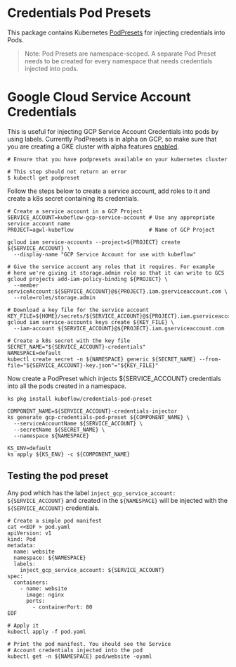 # Credentials Pod Presets

This package contains Kubernetes [PodPresets](https://kubernetes.io/docs/concepts/workloads/pods/podpreset/) for injecting credentials into Pods.

> Note: Pod Presets are namespace-scoped. A separate Pod Preset needs to be created for every namespace that needs credentials injected into pods.

# Google Cloud Service Account Credentials

This is useful for injecting GCP Service Account Credentials into pods by using labels. Currently PodPresets is in alpha on GCP, so make sure that you are creating a GKE cluster with alpha features [enabled](https://cloud.google.com/kubernetes-engine/docs/concepts/alpha-clusters).

```
# Ensure that you have podpresets available on your kubernetes cluster

# This step should not return an error
$ kubectl get podpreset
```

Follow the steps below to create a service account, add roles to it and create a k8s secret containing its credentials.

```
# Create a service account in a GCP Project
SERVICE_ACCOUNT=kubeflow-gcp-service-account # Use any appropriate service account name
PROJECT=agwl-kubeflow                        # Name of GCP Project

gcloud iam service-accounts --project=${PROJECT} create ${SERVICE_ACCOUNT} \
  --display-name "GCP Service Account for use with kubeflow"

# Give the service account any roles that it requires. For example
# here we're giving it storage.admin role so that it can write to GCS
gcloud projects add-iam-policy-binding ${PROJECT} \
  --member serviceAccount:${SERVICE_ACCOUNT}@${PROJECT}.iam.gserviceaccount.com \
  --role=roles/storage.admin

# Download a key file for the service account
KEY_FILE=${HOME}/secrets/${SERVICE_ACCOUNT}@${PROJECT}.iam.gserviceaccount.com.json
gcloud iam service-accounts keys create ${KEY_FILE} \
  --iam-account ${SERVICE_ACCOUNT}@${PROJECT}.iam.gserviceaccount.com

# Create a k8s secret with the key file
SECRET_NAME="${SERVICE_ACCOUNT}-credentials"
NAMESPACE=default
kubectl create secret -n ${NAMESPACE} generic ${SECRET_NAME} --from-file="${SERVICE_ACCOUNT}-key.json"="${KEY_FILE}"
```

Now create a PodPreset which injects ${SERVICE_ACCOUNT} credentials into all the pods created in a namespace.

```
ks pkg install kubeflow/credentials-pod-preset

COMPONENT_NAME=${SERVICE_ACCOUNT}-credentials-injector
ks generate gcp-credentials-pod-preset ${COMPONENT_NAME} \
  --serviceAccountName ${SERVICE_ACCOUNT} \
  --secretName ${SECRET_NAME} \
  --namespace ${NAMESPACE}

KS_ENV=default
ks apply ${KS_ENV} -c ${COMPONENT_NAME}
```

## Testing the pod preset

Any pod which has the label `inject_gcp_service_account: ${SERVICE_ACCOUNT}` and created in the `${NAMESPACE}` will be injected with the `${SERVICE_ACCOUNT}` credentials.

```
# Create a simple pod manifest
cat <<EOF > pod.yaml
apiVersion: v1
kind: Pod
metadata:
  name: website
  namespace: ${NAMESPACE}
  labels:
    inject_gcp_service_account: ${SERVICE_ACCOUNT}
spec:
  containers:
    - name: website
      image: nginx
      ports:
        - containerPort: 80
EOF

# Apply it
kubectl apply -f pod.yaml

# Print the pod manifest. You should see the Service
# Account credentials injected into the pod
kubectl get -n ${NAMESPACE} pod/website -oyaml
```
